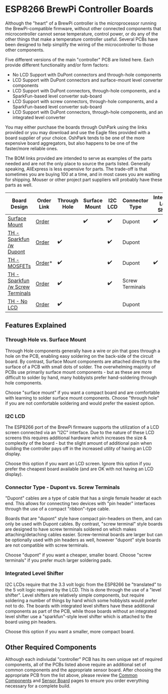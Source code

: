ESP8266 BrewPi Controller Boards
================================

Although the "heart" of a BrewPi controller is the microprocessor running the BrewPi-compatible firmware, without other connected components that microcontroller cannot sense temperature, control power, or do any of the other things that make a temperature controller useful. Several PCBs have been designed to help simplify the wiring of the microcontroller to those other components.

Five different versions of the main "controller" PCB are listed here.  Each provide different functionality and/or form factors:

*   No LCD Support with DuPont connectors and through-hole components
*   LCD Support with DuPont connectors and surface-mount level converter components
*   LCD Support with DuPont connectors, through-hole components, and a SparkFun-based level converter sub-board
*   LCD Support with screw connectors, through-hole components, and a SparkFun-based level converter sub-board
*   LCD Support with DuPont connectors, through-hole components, and an integrated level converter

You may either purchase the boards through OshPark using the links provided or you may download and use the Eagle files provided with a board supplier of your choice.  OshPark tends to be one of the more expensive board aggregators, but also happens to be one of the faster/more reliable ones.

The BOM links provided are intended to serve as examples of the parts needed and are not the only place to source the parts listed.  Generally speaking, AliExpress is less expensive for parts.  The trade-off is that sometimes you are buying 100 at a time, and in most cases you are waiting for shipping.  Mouser or other project part suppliers will probably have these parts as well.


| Board Design                                                 | Order Link                                            | Through Hole       | Surface Mount      | I2C LCD            | Connector Type  | Integrated Level Shifter | Selectable OneWire Voltage |
| ------------------------------------------------------------ | ----------------------------------------------------- | ------------------ | ------------------ | ------------------ | --------------- | ------------------------ | -------------------------- |
| [Surface Mount](D1%20-%20SMD.md)                             | [Order](https://oshpark.com/shared_projects/sZcIGxXP) |                    | :heavy_check_mark: | :heavy_check_mark: | Dupont          | :heavy_check_mark:       | :heavy_check_mark:         |
| [TH - Sparkfun /w Dupont](D1%20-%20LCD%20TH%20Dupont.md)     | [Order](https://oshpark.com/shared_projects/UGNmCb2S) | :heavy_check_mark: |                    | :heavy_check_mark: | Dupont          |                          | :heavy_check_mark:         |
| [TH - MOSFETs](https://github.com/brewpi-remix/brewpi-pcb-rmx/tree/master/ESP8266%20Boards/WeMos%20D1%20Mini%20Breakout) | [Order](https://pcbs.io/share/z5JLZ)*                 | :heavy_check_mark: |                    | :heavy_check_mark: | Dupont          | :heavy_check_mark:       |                            |
| [TH - Sparkfun /w Screw Terminals](D1%20-%20LCD%20TH%20Screws.md) | [Order](https://oshpark.com/shared_projects/XmBFHxT9) | :heavy_check_mark: |                    | :heavy_check_mark: | Screw Terminals |                          |                            |
| [TH - No LCD](D1%20-%20No%20LCD.md)                          | [Order](https://oshpark.com/shared_projects/49H9UFFe) | :heavy_check_mark: |                    |                    | Dupont          |                          |                            |


Features Explained
------------------

### Through Hole vs. Surface Mount

Through Hole components generally have a wire or pin that goes through a hole on the PCB, enabling easy soldering on the back-side of the circuit board. By contrast, Surface Mount components are attached directly to the surface of a PCB with small dots of solder. The overwhelming majority of PCBs use primarily surface mount components - but as these are more difficult to solder by hand, many hobbyists prefer hand-soldering through hole components. 

Choose "surface mount" if you want a compact board and are comfortable with learning to solder surface mount components. Choose "through hole" if you are not comfortable soldering and would prefer the easiest option.


### I2C LCD

The ESP8266 port of the BrewPi firmware supports the utilization of a LCD screen connected via an "I2C" interface. Due to the nature of these LCD screens this requires additional hardware which increases the size & complexity of the board - but the slight amount of additional pain when building the controller pays off in the increased utility of having an LCD display.

Choose this option if you want an LCD screen. Ignore this option if you prefer the cheapest board available (and are OK with not having an LCD display).


### Connector Type - Dupont vs. Screw Terminals

"Dupont" cables are a type of cable that has a single female header at each end. This allows for connecting two devices with "pin header" interfaces through the use of a compact "ribbon"-type cable. 

Boards that are "dupont" style have compact pin-headers on them, and can only be used with Dupont cables. By contrast, "screw terminal" style boards are designed to have screw terminals soldered on which makes attaching/detaching cables easier. Screw-terminal boards are larger but can be optionally used with pin headers as well, however "dupont" style boards are not compatible with screw terminals.

Choose "dupont" if you want a cheaper, smaller board. Choose "screw terminals" if you prefer much larger soldering pads. 


### Integrated Level Shifter

I2C LCDs require that the 3.3 volt logic from the ESP8266 be "translated" to the 5 volt logic required by the LCD. This is done through the use of a "level shifter". Level shifters are relatively simple components, but require soldering a number of things by hand which some hobbyists would prefer not to do. The boards with integrated level shifters have these additional components as part of the PCB, while those boards without an integrated level shifter use a "sparkfun"-style level shifter which is attached to the board using pin headers. 


Choose this option if you want a smaller, more compact board.



## Other Required Components

Although each indiviudal "controller" PCB has its own unique set of required components, all of the PCBs listed above require an additional set of common components and the appropriate sensor board. After choosing the appropriate PCB from the list above, please review the [Common Components](Common%20Components.md) and [Sensor Board](../BrewPi%20Sensor%20Boards/README.md) pages to ensure you order everything necessary for a complete build. 